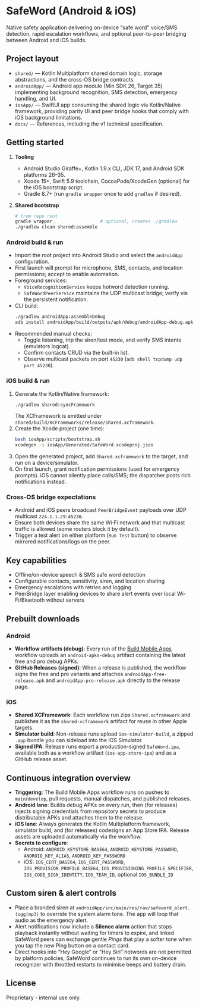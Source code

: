 # SafeWord (Android & iOS)

Native safety application delivering on-device "safe word" voice/SMS detection, rapid escalation workflows, and optional peer-to-peer bridging between Android and iOS builds.

## Project layout
- `shared/` — Kotlin Multiplatform shared domain logic, storage abstractions, and the cross-OS bridge contracts.
- `androidApp/` — Android app module (Min SDK 26, Target 35) implementing background recognition, SMS detection, emergency handling, and UI.
- `iosApp/` — SwiftUI app consuming the shared logic via Kotlin/Native framework, providing parity UI and peer bridge hooks that comply with iOS background limitations.
- `docs/` — References, including the v1 technical specification.

## Getting started
1. **Tooling**  
   - Android Studio Giraffe+, Kotlin 1.9.x CLI, JDK 17, and Android SDK platforms 26–35.
   - Xcode 15+, Swift 5.9 toolchain, CocoaPods/XcodeGen (optional) for the iOS bootstrap script.
   - Gradle 8.7+ (run `gradle wrapper` once to add `gradlew` if desired).

2. **Shared bootstrap**
   ```bash
   # from repo root
   gradle wrapper                  # optional, creates ./gradlew
   ./gradlew clean shared:assemble 
   ```

### Android build & run
- Import the root project into Android Studio and select the `androidApp` configuration.
- First launch will prompt for microphone, SMS, contacts, and location permissions; accept to enable automation.
- Foreground services:
  - `VoiceRecognitionService` keeps hotword detection running.
  - `SafeWordPeerService` maintains the UDP multicast bridge; verify via the persistent notification.
- CLI build:
  ```bash
  ./gradlew androidApp:assembleDebug
  adb install androidApp/build/outputs/apk/debug/androidApp-debug.apk
  ```
- Recommended manual checks:
  - Toggle listening, trip the siren/test mode, and verify SMS intents (emulators logcat).
  - Confirm contacts CRUD via the built-in list.
  - Observe multicast packets on port `45230` (`adb shell tcpdump udp port 45230`).

### iOS build & run
1. Generate the Kotlin/Native framework:
   ```bash
   ./gradlew shared:syncFramework
   ```
   The XCFramework is emitted under `shared/build/XCFrameworks/release/Shared.xcframework`.
2. Create the Xcode project (one time):
   ```bash
   bash iosApp/scripts/bootstrap.sh
   xcodegen -s iosApp/Generated/SafeWord.xcodeproj.json
   ```
3. Open the generated project, add `Shared.xcframework` to the target, and run on a device/simulator.
4. On first launch, grant notification permissions (used for emergency prompts). iOS cannot silently place calls/SMS; the dispatcher posts rich notifications instead.

### Cross-OS bridge expectations
- Android and iOS peers broadcast `PeerBridgeEvent` payloads over UDP multicast `224.1.1.29:45230`.
- Ensure both devices share the same Wi‑Fi network and that multicast traffic is allowed (some routers block it by default).
- Trigger a test alert on either platform (`Run Test` button) to observe mirrored notifications/logs on the peer.

## Key capabilities
- Offline/on-device speech & SMS safe word detection
- Configurable contacts, sensitivity, siren, and location sharing
- Emergency escalations with retries and logging
- PeerBridge layer enabling devices to share alert events over local Wi-Fi/Bluetooth without servers

## Prebuilt downloads

### Android
- **Workflow artifacts (debug)**: Every run of the [Build Mobile Apps](https://github.com/DamienLove/TheSafewordApp/actions/workflows/mobile-build.yml) workflow uploads an `android-apks-debug` artifact containing the latest free and pro debug APKs.
- **GitHub Releases (signed)**: When a release is published, the workflow signs the free and pro variants and attaches `androidApp-free-release.apk` and `androidApp-pro-release.apk` directly to the release page.

### iOS
- **Shared XCFramework**: Each workflow run zips `Shared.xcframework` and publishes it as the `shared-xcframework` artifact for reuse in other Apple targets.
- **Simulator build**: Non-release runs upload `ios-simulator-build`, a zipped `.app` bundle you can sideload into the iOS Simulator.
- **Signed IPA**: Release runs export a production-signed `SafeWord.ipa`, available both as a workflow artifact (`ios-app-store-ipa`) and as a GitHub release asset.

## Continuous integration overview
- **Triggering**: The Build Mobile Apps workflow runs on pushes to `main`/`develop`, pull requests, manual dispatches, and published releases.
- **Android lane**: Builds debug APKs on every run, then (for releases) injects signing credentials from repository secrets to produce distributable APKs and attaches them to the release.
- **iOS lane**: Always generates the Kotlin Multiplatform framework, simulator build, and (for releases) codesigns an App Store IPA. Release assets are uploaded automatically via the workflow.
- **Secrets to configure**:  
  - Android: `ANDROID_KEYSTORE_BASE64`, `ANDROID_KEYSTORE_PASSWORD`, `ANDROID_KEY_ALIAS`, `ANDROID_KEY_PASSWORD`  
  - iOS: `IOS_CERT_BASE64`, `IOS_CERT_PASSWORD`, `IOS_PROVISION_PROFILE_BASE64`, `IOS_PROVISIONING_PROFILE_SPECIFIER`, `IOS_CODE_SIGN_IDENTITY`, `IOS_TEAM_ID`, optional `IOS_BUNDLE_ID`

## Custom siren & alert controls
- Place a branded siren at `androidApp/src/main/res/raw/safeword_alert.(ogg|mp3)` to override the system alarm tone. The app will loop that audio as the emergency alert.
- Alert notifications now include a **Silence alarm** action that stops playback instantly without waiting for timers to expire, and linked SafeWord peers can exchange gentle *Pings* that play a softer tone when you tap the new Ping button on a contact card.
- Direct hooks into “Hey Google” or “Hey Siri” hotwords are not permitted by platform policies; SafeWord continues to run its own on-device recognizer with throttled restarts to minimise beeps and battery drain.

## License
Proprietary - internal use only.

